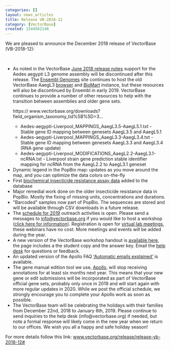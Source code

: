 ```yaml
---
categories: []
layout: news_articles
title: Release VB-2018-12
category: [VectorBase]
created: 1544562146
---
```

We are pleased to announce the December 2018 release of VectorBase (VB-2018-12):
</p>
</br>

<ul>
<li>As noted in the VectorBase <a href="https://www.vectorbase.org/release/release-vb-2018-06">June 2018 release notes</a> support for the Aedes aegypti L3 genome assembly will be discontinued after this release. The <a href="http://metazoa.ensembl.org/index.html">Ensembl Genomes</a> site continues to host the old VectorBase AaegL3 <a href="http://metazoa.ensembl.org/Aedes_aegypti/Info/Index">browser</a> and <a href="http://metazoa.ensembl.org/biomart/martview/ba322d4847317dad207ef0cf2f80b9a0">BioMart</a> instance, but these resources will also be discontinued by Ensembl in early 2019. VectorBase continues to provide a number of other resources to help with the transition between assemblies and older gene sets.
<p>
https://
www.vectorbase.org/downloads?field_organism_taxonomy_tid%5B%5D=3...
<p>
<ul>
    <li>Aedes-aegypti-Liverpool_MAPPINGS_AaegL3.5-AaegL5.1.txt - Stable gene ID mapping between genesets AaegL3.5 and AaegL5.1</li>
    <li>Aedes-aegypti-Liverpool_MAPPINGS_AaegL3.3-AaegL3.4.txt - Stable gene ID mapping between genesets AaegL3.3 and AaegL3.4 (RNA gene update)</li>
    <li>Aedes-aegypti-Liverpool_MODIFICATIONS_AaegL2.2-AaegL3.1-ncRNA.txt - Liverpool strain gene prediction stable identifier mapping for ncRNA from the AaegL2.2 to AaegL3.1 geneset</li>
</ul>
<li>Dynamic legend in the PopBio map: updates as you move around the map, and you can optimize the data colors on-the-fly</li>
<li>First <a href="/popbio/map/?protocols_cvterms=biochemical%20assay&view=ir&zoom_level=4&center=3.337953961416485,-76.68457031250001&summarizeBy=Species&markerID=d3&panelID=swarm-plots&grid=true&shared_link=true">biochemical insecticide resistance assay data</a> added to the database</li>
<li>Major remedial work done on the older insecticide resistance data in PopBio. Mostly the fixing of missing units, concentrations and durations.</li>
<li>"Barcoded" samples now part of PopBio. The sequences are stored and will be available through CSV downloads in a future release.</li>
<li>The <a href="https://www.vectorbase.org/workshops">schedule for 2019</a> outreach activities is open. Please send a messages to <a href="https://www.vectorbase.org/contact">info@vectorbase.org</a> if you would like to host a workshop (<a href="https://www.vectorbase.org/workshops/workshops_general">click here for information</a>). Registration is open for <a href="/workshops/virtual-lab-meetings-0">virtual lab meetings</a>, these webinars have no cost. More meetings and events will be added during the year.</li>
<li>A new version of the VectorBase workshop handout is <a href="https://www.vectorbase.org/tutorials/general-tutorials/sample-use-cases">available here</a>, the page includes a the student copy and the answer key. Email the <a href="https://www.vectorbase.org/contact">help desk</a> for questions or feedback.</li>
<li>An updated version of the Apollo FAQ <a href="https://www.vectorbase.org/faqs/automatic-emails-explained">'Automatic emails explained'</a> is available.</li>
<li>The gene manual edition tool we use, <a href="https://www.vectorbase.org/apollo">Apollo</a>, will stop receiving annotations for at least six months next year. This means that your new gene or edit  submissions will be incorporated as part of VectorBase official gene sets, probably only once in 2019 and will start again with more regular updates in 2020. While we post the official schedule, we strongly encourage you to complete your Apollo work as soon as possible.</li>
<li>The VectorBase team will be celebrating the holidays with their families from December 22nd, 2018 to January 6th, 2019. Please continue to send inquiries to the help desk (info@vectorbase.org) if needed, but note a formal response will likely come in the new year when we return to our offices. We wish you all a happy and safe holiday season!</li>
</ul>

For more details follow this link: <a href="/release/release-vb-2018-12#">www.vectorbase.org/release/release-vb-2018-12#</a>
